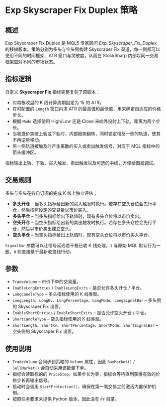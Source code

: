 # Exp Skyscraper Fix Duplex 策略

## 概述
Exp Skyscraper Fix Duplex 是 MQL5 专家顾问 *Exp_Skyscraper_Fix_Duplex* 的移植版本。策略分别为多头与空头侧构建 Skyscraper Fix 渠道，每一侧都可以使用不同的时间框架、ATR 窗口与灵敏度，从而在 StockSharp 内部以同一交易框架应对不同的市场状态。

## 指标逻辑
自定义 **Skyscraper Fix** 指标完整复刻了原脚本：

- 对每根收盘的 K 线计算周期固定为 15 的 ATR。
- 在可配置的 `Length` 窗口内求 ATR 的最高值和最低值，用来确定自适应的价格步长。
- 根据 `Mode` 选择使用 High/Low 还是 Close 来向外投射上下轨，距离为两个步长。
- 当收盘价突破上轨或下轨时，内部趋势翻转，同时锁定相反一侧的轨道，使其不再逆势移动。
- 另一侧轨道被触及时产生离散的买入或卖出触发信号，对应于 MQL 指标中的箭头缓冲区。

指标输出上轨、下轨、买入触发、卖出触发以及可选的中线，方便绘图或调试。

## 交易规则
多头与空头在各自订阅的完成 K 线上独立评估：

- **多头开仓** – 当多头指标给出新的买入触发时执行。若存在空头仓位会先行平仓，然后按照设定的交易量以市价买入。
- **多头平仓** – 当多头指标给出下轨值时，现有多头仓位将以市价卖出。
- **空头开仓** – 当空头指标给出新的卖出触发时执行。若存在多头仓位会先行平仓，然后以市价卖出建立空头。
- **空头平仓** – 当空头指标给出上轨值时，现有空头仓位将以市价买入平仓。

`SignalBar` 参数可以让信号延迟若干根已收 K 线处理，`1` 与原始 MQL 默认行为一致，`0` 则直接基于最新收盘线行动。

## 参数
- `TradeVolume` – 市价下单的交易量。
- `EnableLongEntries` / `EnableLongExits` – 是否允许多头开仓 / 平仓。
- `LongCandleType` – 多头指标使用的 K 线类型。
- `LongLength`、`LongKv`、`LongPercentage`、`LongMode`、`LongSignalBar` – 多头侧的 Skyscraper Fix 设置。
- `EnableShortEntries` / `EnableShortExits` – 是否允许空头开仓 / 平仓。
- `ShortCandleType` – 空头指标使用的 K 线类型。
- `ShortLength`、`ShortKv`、`ShortPercentage`、`ShortMode`、`ShortSignalBar` – 空头侧的 Skyscraper Fix 设置。

## 使用说明
- `TradeVolume` 会同步到策略的 `Volume` 属性，因此 `BuyMarket()` / `SellMarket()` 会自动采用该数量下单。
- 指标会读取标的的 `PriceStep`。如果步长为零，指标会等待直到获得有效的价格步长再输出信号。
- 启动时会调用 `StartProtection()`，确保在第一笔交易之前激活内置保护机制。
- 按照任务要求未提供 Python 版本，因此没有 `PY` 目录。
